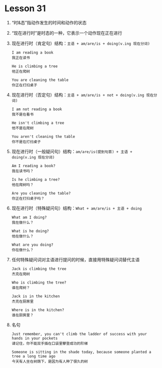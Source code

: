 # Lesson 31

1. “时&态”指动作发生的时间和动作的状态

2. “现在进行时”是时态的一种，它表示一个动作现在正在进行

3. 现在进行时（肯定句）结构：`主语 + am/are/is + doing(v.ing 现在分词)`

   ```
   I am reading a book
   我正在读书

   He is climbing a tree
   他正在爬树

   You are cleaning the table
   你正在打扫桌子
   ```

4. 现在进行时（否定句）结构：`主语 + am/are/is + not + doing(v.ing 现在分词)`

   ```
   I am not reading a book
   我不是在看书

   He isn't climbing a tree
   他不是在爬树

   You aren't cleaning the table
   你不是在打扫桌子
   ```

5. 现在进行时（一般疑问句）结构：`am/are/is(提到句首) + 主语 + doing(v.ing 现在分词)`

   ```
   Am I reading a book?
   我在读书吗？

   Is he climbing a tree?
   他在爬树吗？

   Are you cleaning the table?
   你正在打扫桌子吗？
   ```

6. 现在进行时（特殊疑问句）结构：`What + am/are/is + 主语 + doing`

   ```
   What am I doing?
   我在做什么？

   What is he doing?
   他在做什么？

   What are you doing?
   你在做什么？
   ```

7. 任何特殊疑问词对主语进行提问的时候，直接用特殊疑问词替代主语

   ```
   Jack is climbing the tree
   杰克在爬树

   Who is climbing the tree?
   谁在爬树？

   Jack is in the kitchen
   杰克在厨房里

   Where is in the kitchen?
   谁在厨房里？
   ```

8. 名句

   ```
   Just remember, you can't climb the ladder of success with your hands in your pockets
   请记住，你不能双手插在口袋里攀登成功的阶梯

   Someone is sitting in the shade today, because someone planted a tree a long time ago
   今天有人坐在树荫下，是因为有人种了很久的树
   ```
